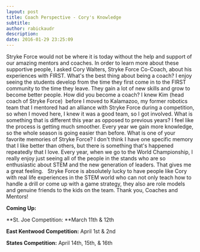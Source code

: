 ```yaml
---
layout: post
title: Coach Perspective - Cory's Knowledge
subtitle:
author: rabickaudr
description:
date: 2016-01-29 23:25:09
---
```


Stryke Force would not be where it is today without the help and support of our amazing mentors and coaches. In order to learn more about these supportive people, I asked Cory Walters, Stryke Force Co-Coach, about his experiences with FIRST. What's the best thing about being a coach? I enjoy seeing the students develop from the time they first come in to the FIRST community to the time they leave. They gain a lot of new skills and grow to become better people. How did you become a coach? I knew Kim (head coach of Stryke Force)  before I moved to Kalamazoo, my former robotics team that I mentored had an alliance with Stryke Force during a competition, so when I moved here, I knew it was a good team, so I got involved. What is something that is different this year as opposed to previous years? I feel like the process is getting much smoother. Every year we gain more knowledge, so the whole season is going easier than before. What is one of your favorite memories of Stryke Force? I don't think I have one specific memory that I like better than others, but there is something that's happened repeatedly that I love. Every year, when we go to the World Championship, I really enjoy just seeing all of the people in the stands who are so enthusiastic about STEM and the new generation of leaders. That gives me a great feeling.   Stryke Force is absolutely lucky to have people like Cory with real life experiences in the STEM world who can not only teach how to handle a drill or come up with a game strategy, they also are role models and genuine friends to the kids on the team. Thank you, Coaches and Mentors!

**Coming Up:**

**St. Joe Competition: **March 11th & 12th

**East Kentwood Competition:** April 1st & 2nd

**States Competition:** April 14th, 15th, & 16th
